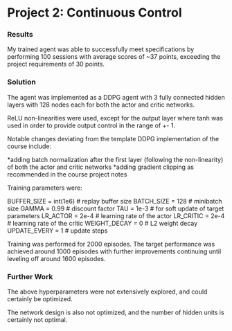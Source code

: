 # Project 2: Continuous Control

### Results

My trained agent was able to successfully meet specifications by performing 100 sessions with average scores of ~37 points, exceeding the project requirements of 30 points.  

### Solution

The agent was implemented as a DDPG agent with 3 fully connected hidden layers with 128 nodes each for both the actor and critic networks.  

ReLU non-linearities were used, except for the output layer where tanh was used in order to provide output control in the range of +\- 1.

Notable changes deviating from the template DDPG implementation of the course include:

*adding batch normalization after the first layer (following the non-linearity) of both the actor and critic networks
*adding gradient clipping as recommended in the course project notes

Training parameters were:  

BUFFER_SIZE = int(1e6)  # replay buffer size
BATCH_SIZE = 128        # minibatch size
GAMMA = 0.99            # discount factor
TAU = 1e-3              # for soft update of target parameters
LR_ACTOR = 2e-4         # learning rate of the actor 
LR_CRITIC = 2e-4        # learning rate of the critic
WEIGHT_DECAY = 0        # L2 weight decay
UPDATE_EVERY = 1        # update steps

Training was performed for 2000 episodes. The target performance was achieved around 1000 episodes with further improvements continuing until leveling off around 1600 episodes.  

### Further Work

The above hyperparameters were not extensively explored, and could certainly be optimized.  

The network design is also not optimized, and the number of hidden units is certainly not optimal.  
